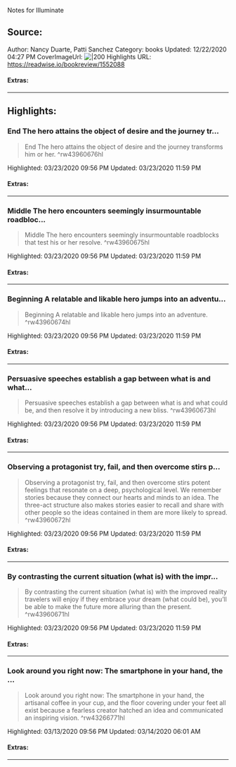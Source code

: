 Notes for Illuminate

## Source:
Author: Nancy Duarte, Patti Sanchez
Category: books
Updated: 12/22/2020 04:27 PM
CoverImageUrl: 
![|200](https://images-na.ssl-images-amazon.com/images/I/5115HTe6C1L._SL200_.jpg)
Highlights URL: https://readwise.io/bookreview/1552088


#### Extras:




 
-----
 ## Highlights:

### End The hero attains the object of desire and the journey tr...
>End The hero attains the object of desire and the journey transforms him or her. ^rw43960676hl


Highlighted: 03/23/2020 09:56 PM
Updated: 03/23/2020 11:59 PM


#### Extras:





------

### Middle The hero encounters seemingly insurmountable roadbloc...
>Middle The hero encounters seemingly insurmountable roadblocks that test his or her resolve. ^rw43960675hl


Highlighted: 03/23/2020 09:56 PM
Updated: 03/23/2020 11:59 PM


#### Extras:





------

### Beginning A relatable and likable hero jumps into an adventu...
>Beginning A relatable and likable hero jumps into an adventure. ^rw43960674hl


Highlighted: 03/23/2020 09:56 PM
Updated: 03/23/2020 11:59 PM


#### Extras:





------

### Persuasive speeches establish a gap between what is and what...
>Persuasive speeches establish a gap between what is and what could be, and then resolve it by introducing a new bliss. ^rw43960673hl


Highlighted: 03/23/2020 09:56 PM
Updated: 03/23/2020 11:59 PM


#### Extras:





------

### Observing a protagonist try, fail, and then overcome stirs p...
>Observing a protagonist try, fail, and then overcome stirs potent feelings that resonate on a deep, psychological level. We remember stories because they connect our hearts and minds to an idea. The three-act structure also makes stories easier to recall and share with other people so the ideas contained in them are more likely to spread. ^rw43960672hl


Highlighted: 03/23/2020 09:56 PM
Updated: 03/23/2020 11:59 PM


#### Extras:





------

### By contrasting the current situation (what is) with the impr...
>By contrasting the current situation (what is) with the improved reality travelers will enjoy if they embrace your dream (what could be), you’ll be able to make the future more alluring than the present. ^rw43960671hl


Highlighted: 03/23/2020 09:56 PM
Updated: 03/23/2020 11:59 PM


#### Extras:





------

### Look around you right now: The smartphone in your hand, the ...
>Look around you right now: The smartphone in your hand, the artisanal coffee in your cup, and the floor covering under your feet all exist because a fearless creator hatched an idea and communicated an inspiring vision. ^rw43266771hl


Highlighted: 03/13/2020 09:56 PM
Updated: 03/14/2020 06:01 AM


#### Extras:





------

